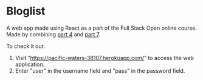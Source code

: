 # Bloglist

A web app made using React as a part of the Full Stack Open online course. Made by combining [part 4](https://github.com/dakshj48/FSO2019/tree/master/part4) and [part 7](https://github.com/dakshj48/FSO2019/tree/master/part7/bloglist).


To check it out:
1. Visit "https://pacific-waters-38107.herokuapp.com/" to access the web application.
2. Enter "user" in the username field and "pass" in the password field.
